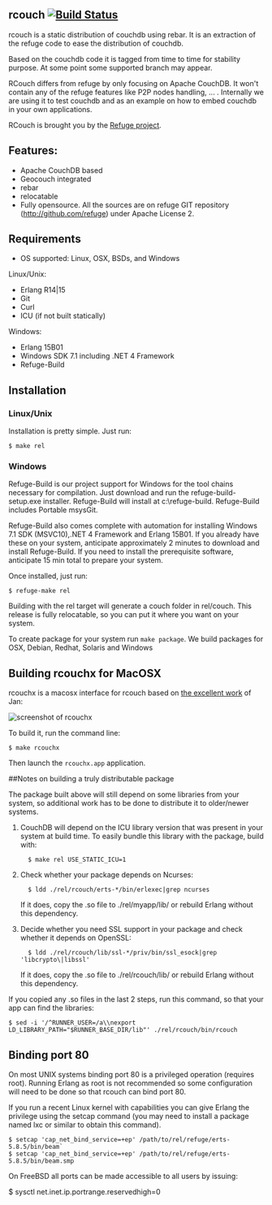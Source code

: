rcouch [![Build Status](https://secure.travis-ci.org/refuge/rcouch.png)](http://travis-ci.org/refuge/rcouch)
------------------------------------------------------------------------------------------------------------

rcouch is a static distribution of couchdb using rebar. It is an
extraction of the refuge code to ease the distribution of couchdb.

Based on the couchdb code it is tagged from time to time for stability
purpose. At some point some supported branch may appear.

RCouch differs from refuge by only focusing on Apache CouchDB. It won't
contain any of the refuge features like P2P nodes handling, ... .
Internally we are using it to test couchdb and as an example on how to
embed couchdb in your own applications.

RCouch is brought you by the [Refuge project](http://refuge.io).

## Features:

- Apache CouchDB based
- Geocouch integrated
- rebar
- relocatable
- Fully opensource. All the sources are on refuge GIT repository
  (http://github.com/refuge) under Apache License 2.

## Requirements

- OS supported: Linux, OSX, BSDs, and Windows

Linux/Unix: 
- Erlang R14|15
- Git
- Curl
- ICU (if not built statically)

Windows:
- Erlang 15B01
- Windows SDK 7.1 including .NET 4 Framework
- Refuge-Build

## Installation

### Linux/Unix

Installation is pretty simple. Just run:

    $ make rel

### Windows

Refuge-Build is our project support for Windows for the tool chains necessary 
for compilation. Just download and run the refuge-build-setup.exe installer. 
Refuge-Build will install at c:\refuge-build. Refuge-Build includes Portable
msysGit. 

Refuge-Build also comes complete with automation for installing Windows 7.1 SDK
(MSVC10),.NET 4 Framework and Erlang 15B01. If you already have these on your 
system, anticipate approximately 2 minutes to download and install Refuge-Build.
If you need to install the prerequisite software, anticipate 15 min total to 
prepare your system.

Once installed, just run:
	
	$ refuge-make rel

Building with the rel target will generate a couch folder in rel/couch. This 
release is fully relocatable, so you can put it where you want on your system.

To create package for your system run `make package`. We build
packages for OSX, Debian, Redhat, Solaris and Windows

## Building rcouchx for MacOSX

rcouchx is a macosx interface for rcouch based on [the excellent
work](https://github.com/janl/couchdbx-app) of Jan:

![screenshot of rcouchx](http://benoitc.im/vrac/rcouchx/Screen%20Shot%202012-04-20%20at%2011.55.48%20PM_thumb.png)


To build it, run the command line:

    $ make rcouchx

Then launch the `rcouchx.app` application.


##Notes on building a truly distributable package

The package built above will still depend on some libraries from your
system, so additional work has to be done to distribute it to
older/newer systems.

1. CouchDB will depend on the ICU library version that was present in
   your system at build time. To easily bundle this library with the
   package, build with:

         $ make rel USE_STATIC_ICU=1

1. Check whether your package depends on Ncurses:

         $ ldd ./rel/rcouch/erts-*/bin/erlexec|grep ncurses

    If it does, copy the .so file to ./rel/myapp/lib/ or rebuild Erlang
    without this dependency.

1. Decide whether you need SSL support in your package and check whether it
   depends on OpenSSL:

         $ ldd ./rel/rcouch/lib/ssl-*/priv/bin/ssl_esock|grep 'libcrypto\|libssl'

    If it does, copy the .so file to ./rel/rcouch/lib/ or rebuild Erlang
    without this dependency.

If you copied any .so files in the last 2 steps, run this command, so
that your app can find the libraries:

    $ sed -i '/^RUNNER_USER=/a\\nexport LD_LIBRARY_PATH="$RUNNER_BASE_DIR/lib"' ./rel/rcouch/bin/rcouch


## Binding port 80

On most UNIX systems binding port 80 is a privileged operation (requires
root). Running Erlang as root is not recommended so some configuration
will need to be done so that rcouch can bind port 80.

If you run a recent Linux kernel with capabilities you can give Erlang
the privilege using the setcap command (you may need to install a
package named lxc or similar to obtain this command).

    $ setcap 'cap_net_bind_service=+ep' /path/to/rel/refuge/erts-5.8.5/bin/beam`
    $ setcap 'cap_net_bind_service=+ep' /path/to/rel/refuge/erts-5.8.5/bin/beam.smp

On FreeBSD all ports can be made accessible to all users by issuing:

$ sysctl net.inet.ip.portrange.reservedhigh=0
